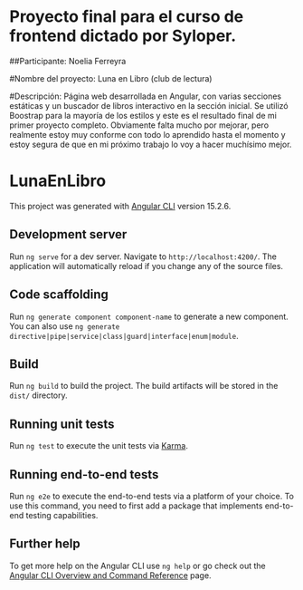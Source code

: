 # Proyecto final para el curso de frontend dictado por Syloper.

##Participante: Noelia Ferreyra

#Nombre del proyecto: Luna en Libro (club de lectura)

#Descripción: Página web desarrollada en Angular, con varias secciones estáticas y un buscador de libros interactivo en la sección inicial.
Se utilizó Boostrap para la mayoría de los estilos y este es el resultado final de mi primer proyecto completo. 
Obviamente falta mucho por mejorar, pero realmente estoy muy conforme con todo lo aprendido hasta el momento y estoy segura de que en mi próximo trabajo lo voy a hacer muchísimo mejor. 


# LunaEnLibro

This project was generated with [Angular CLI](https://github.com/angular/angular-cli) version 15.2.6.

## Development server

Run `ng serve` for a dev server. Navigate to `http://localhost:4200/`. The application will automatically reload if you change any of the source files.

## Code scaffolding

Run `ng generate component component-name` to generate a new component. You can also use `ng generate directive|pipe|service|class|guard|interface|enum|module`.

## Build

Run `ng build` to build the project. The build artifacts will be stored in the `dist/` directory.

## Running unit tests

Run `ng test` to execute the unit tests via [Karma](https://karma-runner.github.io).

## Running end-to-end tests

Run `ng e2e` to execute the end-to-end tests via a platform of your choice. To use this command, you need to first add a package that implements end-to-end testing capabilities.

## Further help

To get more help on the Angular CLI use `ng help` or go check out the [Angular CLI Overview and Command Reference](https://angular.io/cli) page.
